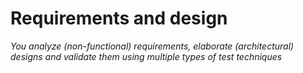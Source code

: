 # Requirements and design
*You analyze (non-functional) requirements, elaborate (architectural) designs and validate them using multiple types of test techniques*
